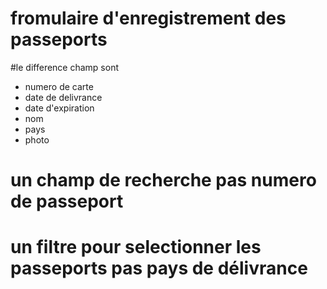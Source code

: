 # fromulaire d'enregistrement des passeports
#le difference champ sont
- numero de carte 
- date de delivrance
- date d'expiration
- nom
- pays
- photo
# un champ de recherche pas numero de passeport
# un filtre pour selectionner les passeports pas pays de délivrance

